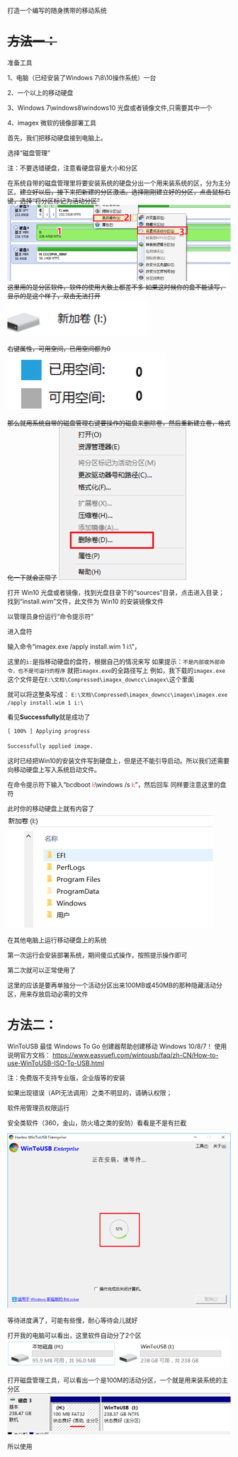 打造一个编写的随身携带的移动系统
<!--more-->



# ~~方法一：~~

准备工具

1、电脑（已经安装了Windows 7\8\10操作系统）一台

2、一个以上的移动硬盘

3、Windows 7\windows8\windows10 光盘或者镜像文件,只需要其中一个

4、imagex 微软的镜像部署工具

首先，我们把移动硬盘接到电脑上。

选择“磁盘管理”

注：不要选错硬盘，注意看硬盘容量大小和分区

在系统自带的磁盘管理里将要安装系统的硬盘分出一个用来装系统的区，分为主分区。~~建立好以后，接下来把新建的分区激活。选择刚刚建立好的分区，点击鼠标右键，选择“将分区标记为活动分区”~~
![建立分区](https://raw.githubusercontent.com/zzzhbr/notebook-image/master/notebook/2019/09/16/1568611225309-1568611225347.png)
~~这里用的是分区软件，软件的使用大致上都差不多
如果这时候你的盘不能读写，显示的是这个样子，双击无法打开~~
![无容量大小](https://raw.githubusercontent.com/zzzhbr/notebook-image/master/notebook/2019/09/16/1568612506917-1568612506918.png)

~~右键属性，可用空间，已用空间都为0~~
![属性为0](https://raw.githubusercontent.com/zzzhbr/notebook-image/master/notebook/2019/09/16/1568612648859-1568612648861.png)

~~那么就用系统自带的磁盘管理右键要操作的磁盘来删除卷，然后重新建立卷，格式化一下就会正常了~~
![删除卷](https://raw.githubusercontent.com/zzzhbr/notebook-image/master/notebook/2019/09/16/1568612731888-1568612731892.png)

打开 Win10 光盘或者镜像，找到光盘目录下的“sources”目录，点击进入目录；找到“install.wim”文件，此文件为 Win10 的安装镜像文件

以管理员身份运行“命令提示符”

进入盘符

输入命令“imagex.exe /apply install.wim 1 i:\”，

这里的`i:`是指移动硬盘的盘符，根据自己的情况来写
如果提示：`不是内部或外部命令，也不是可运行的程序` 就把`imagex.exe`的全路径写上
例如，我下载的`imagex.exe`这个文件是在`E:\文档\Compressed\imagex_downcc\imagex\`这个里面

就可以将这整条写成：
`E:\文档\Compressed\imagex_downcc\imagex\imagex.exe /apply install.wim 1 i:\`


看见**Successfully**就是成功了
```cmd
[ 100% ] Applying progress

Successfully applied image.
```

这时已经把Win10的安装文件写到硬盘上，但是还不能引导启动。所以我们还需要向移动硬盘上写入系统启动文件。

在命令提示符下输入“bcdboot <font color=red>i</font>:\windows /s <font color=red>i</font>:”，然后回车
同样要注意这里的盘符

此时你的移动硬盘上就有内容了
![移动硬盘里的内容](https://raw.githubusercontent.com/zzzhbr/notebook-image/master/notebook/2019/09/16/1568613248723-1568613248725.png)


在其他电脑上运行移动硬盘上的系统

第一次运行会安装部署系统，期间傻瓜式操作，按照提示操作即可

第二次就可以正常使用了



这里的应该是要再单独分一个活动分区出来100MB或450MB的那种隐藏活动分区，用来存放启动必需的文件


# 方法二：
WinToUSB
最佳 Windows To Go 创建器帮助创建移动 Windows 10/8/7！
使用说明官方文档：
<https://www.easyuefi.com/wintousb/faq/zh-CN/How-to-use-WinToUSB-ISO-To-USB.html>

注：免费版不支持专业版，企业版等的安装

如果出现错误（API无法调用）之类不明显的，请确认权限；

软件用管理员权限运行

安全类软件（360，金山，防火墙之类的安防）看看是不是有拦截

![正在安装](https://raw.githubusercontent.com/zzzhbr/notebook-image/master/notebook/2019/09/16/1568615874666-1568615874668.png)

等待进度满了，可能有些慢，耐心等待会儿就好



打开我的电脑可以看出，这里软件自动分了2个区
![使用软件自动创建的分区](https://raw.githubusercontent.com/zzzhbr/notebook-image/master/notebook/2019/09/16/1568615926302-1568615926304.png)

打开磁盘管理工具，可以看出一个是100M的活动分区，一个就是用来装系统的主分区
![分区格式](https://raw.githubusercontent.com/zzzhbr/notebook-image/master/notebook/2019/09/16/1568616045723-1568616045724.png)

所以使用